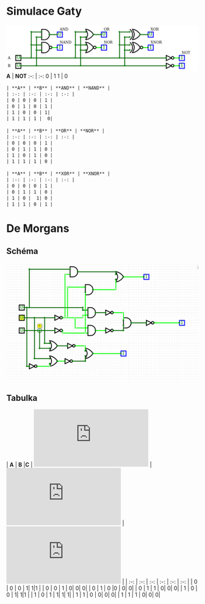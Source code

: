 # Simulace Gaty 
![Schema2](Schema1.png)
 **A** | **NOT** 
     :-: | :-: 
     0 | 1 
     1 | 0 

    | **A** | **B** | **AND** | **NAND** |
    | :-: | :-: | :-: | :-: |
    | 0 | 0 | 0 | 1 |
    | 0 | 1 | 0 | 1 |
    | 1 | 0 | 0 | 1|
    | 1 | 1 | 1 |  0|

    | **A** | **B** | **OR** | **NOR** |
    | :-: | :-: | :-: | :-: |
    | 0 | 0 | 0 | 1 |
    | 0 | 1 | 1 | 0 |
    | 1 | 0 | 1 | 0 |
    | 1 | 1 | 1 | 0 |

    | **A** | **B** | **XOR** | **XNOR** |
    | :-: | :-: | :-: | :-: |
    | 0 | 0 | 0 | 1 |
    | 0 | 1 | 1 | 0 |
    | 1 | 0 |  1| 0 |
    | 1 | 1 | 0 | 1 |

# De Morgans 

## Schéma
![Schema2](Schema2.png)

## Tabulka

 | **A** | **B** |**C** | ![equation](https://latex.codecogs.com/gif.latex?f) | ![equation](https://latex.codecogs.com/gif.latex?f_%7BAND%7D) | ![equation](https://latex.codecogs.com/gif.latex?f_%7BOR%7D) |
    | :-: | :-: | :-: | :-: | :-: | :-: |
    | 0 | 0 | 0 | 1| 1|1 |
    | 0 | 0 | 1 | 0| 0| 0|
    | 0 | 1 | 0 |0 | 0| 0|
    | 0 | 1 | 1 | 0| 0| 0|
    | 1 | 0 | 0 | 1| 1|1 |
    | 1 | 0 | 1 | 1| 1| 1|
    | 1 | 1 | 0 | 0| 0| 0|
    | 1 | 1 | 1 | 0| 0| 0|
